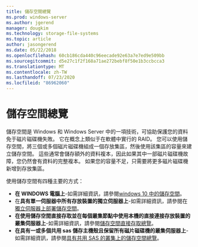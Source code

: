 ```yaml
---
title: 儲存空間總覽
ms.prod: windows-server
ms.author: jgerend
manager: dougkim
ms.technology: storage-file-systems
ms.topic: article
author: jasongerend
ms.date: 05/22/2018
ms.openlocfilehash: 60cb186cda440c96eecade92e63a7e7ed9e509bb
ms.sourcegitcommit: d5e27c1f2f168a71ae272bebf8f50e1b3ccbcca3
ms.translationtype: MT
ms.contentlocale: zh-TW
ms.lasthandoff: 07/23/2020
ms.locfileid: "86962060"
---
```

# <a name="storage-spaces-overview"></a>儲存空間總覽

儲存空間是 Windows 和 Windows Server 中的一項技術，可協助保護您的資料免于磁片磁碟機失敗。 它在概念上類似于在軟體中實行的 RAID。 您可以使用儲存空間，將三個或多個磁片磁碟機組成一個存放集區，然後使用該集區的容量來建立儲存空間。 這些通常會儲存額外的資料複本，因此如果其中一部磁片磁碟機故障，您仍然會有資料的完整複本。 如果您的容量不足，只需要將更多磁片磁碟機新增到存放集區。

使用儲存空間有四種主要的方式：

- **在 WINDOWS 電腦上**-如需詳細資訊，請參閱[windows 10 中的儲存空間](https://windows.microsoft.com/windows-10/storage-spaces-windows-10)。
- 在**具有單一伺服器中所有存放裝置的獨立伺服器上**-如需詳細資訊，請參閱在[獨立伺服器上部署儲存空間](deploy-standalone-storage-spaces.md)。
- **在使用儲存空間直接存取並在每個叢集節點中使用本機的直接連接存放裝置的叢集伺服器上**-如需詳細資訊，請參閱[儲存空間直接存取總覽](storage-spaces-direct-overview.md)。
- **在具有一或多個共用 sas 儲存主機殼且保留所有磁片磁碟機的叢集伺服器上**-如需詳細資訊，請參閱[具有共用 SAS 的叢集上的儲存空間總覽](/previous-versions/windows/it-pro/windows-server-2012-r2-and-2012/hh831739(v%3dws.11))。

